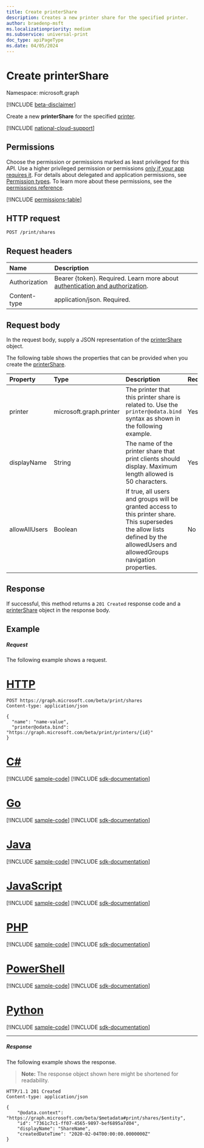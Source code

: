 ```yaml
---
title: Create printerShare
description: Creates a new printer share for the specified printer.
author: braedenp-msft
ms.localizationpriority: medium
ms.subservice: universal-print
doc_type: apiPageType
ms.date: 04/05/2024
---
```


# Create printerShare

Namespace: microsoft.graph

[!INCLUDE [beta-disclaimer](../../includes/beta-disclaimer.md)]

Create a new **printerShare** for the specified [printer](../resources/printer.md).

[!INCLUDE [national-cloud-support](../../includes/global-us.md)]

## Permissions
Choose the permission or permissions marked as least privileged for this API. Use a higher privileged permission or permissions [only if your app requires it](/graph/permissions-overview#best-practices-for-using-microsoft-graph-permissions). For details about delegated and application permissions, see [Permission types](/graph/permissions-overview#permission-types). To learn more about these permissions, see the [permissions reference](/graph/permissions-reference).

<!-- { "blockType": "permissions", "name": "print_post_shares" } -->
[!INCLUDE [permissions-table](../includes/permissions/print-post-shares-permissions.md)]

## HTTP request
<!-- { "blockType": "ignored" } -->
```http
POST /print/shares
```
## Request headers
| Name          | Description   |
|:--------------|:--------------|
|Authorization|Bearer {token}. Required. Learn more about [authentication and authorization](/graph/auth/auth-concepts).|
| Content-type  | application/json. Required.|

## Request body
In the request body, supply a JSON representation of the [printerShare](../resources/printershare.md) object.

The following table shows the properties that can be provided when you create the [printerShare](../resources/printershare.md).

|Property|Type|Description|Required?|
|:---|:---|:---|:---|
|printer|microsoft.graph.printer|The printer that this printer share is related to. Use the `printer@odata.bind` syntax as shown in the following example.|Yes|
|displayName|String|The name of the printer share that print clients should display. Maximum length allowed is 50 characters.|Yes|
|allowAllUsers|Boolean|	If true, all users and groups will be granted access to this printer share. This supersedes the allow lists defined by the allowedUsers and allowedGroups navigation properties.|No|

## Response
If successful, this method returns a `201 Created` response code and a [printerShare](../resources/printershare.md) object in the response body.

## Example
##### Request
The following example shows a request.

# [HTTP](#tab/http)
<!-- {
  "blockType": "request",
  "name": "create_printershare_from_print"
}-->
```http
POST https://graph.microsoft.com/beta/print/shares
Content-type: application/json

{
  "name": "name-value",
  "printer@odata.bind": "https://graph.microsoft.com/beta/print/printers/{id}"
}
```

# [C#](#tab/csharp)
[!INCLUDE [sample-code](../includes/snippets/csharp/create-printershare-from-print-csharp-snippets.md)]
[!INCLUDE [sdk-documentation](../includes/snippets/snippets-sdk-documentation-link.md)]

# [Go](#tab/go)
[!INCLUDE [sample-code](../includes/snippets/go/create-printershare-from-print-go-snippets.md)]
[!INCLUDE [sdk-documentation](../includes/snippets/snippets-sdk-documentation-link.md)]

# [Java](#tab/java)
[!INCLUDE [sample-code](../includes/snippets/java/create-printershare-from-print-java-snippets.md)]
[!INCLUDE [sdk-documentation](../includes/snippets/snippets-sdk-documentation-link.md)]

# [JavaScript](#tab/javascript)
[!INCLUDE [sample-code](../includes/snippets/javascript/create-printershare-from-print-javascript-snippets.md)]
[!INCLUDE [sdk-documentation](../includes/snippets/snippets-sdk-documentation-link.md)]

# [PHP](#tab/php)
[!INCLUDE [sample-code](../includes/snippets/php/create-printershare-from-print-php-snippets.md)]
[!INCLUDE [sdk-documentation](../includes/snippets/snippets-sdk-documentation-link.md)]

# [PowerShell](#tab/powershell)
[!INCLUDE [sample-code](../includes/snippets/powershell/create-printershare-from-print-powershell-snippets.md)]
[!INCLUDE [sdk-documentation](../includes/snippets/snippets-sdk-documentation-link.md)]

# [Python](#tab/python)
[!INCLUDE [sample-code](../includes/snippets/python/create-printershare-from-print-python-snippets.md)]
[!INCLUDE [sdk-documentation](../includes/snippets/snippets-sdk-documentation-link.md)]

---

##### Response
The following example shows the response.
>**Note:** The response object shown here might be shortened for readability.
<!-- {
  "blockType": "response",
  "truncated": true,
  "@odata.type": "microsoft.graph.printerShare"
} -->
```http
HTTP/1.1 201 Created
Content-type: application/json

{
    "@odata.context": "https://graph.microsoft.com/beta/$metadata#print/shares/$entity",
    "id": "7361c7c1-ff07-4565-9897-bef6895a7d04",
    "displayName": "ShareName",
    "createdDateTime": "2020-02-04T00:00:00.0000000Z"
}
```

<!-- uuid: 8fcb5dbc-d5aa-4681-8e31-b001d5168d79
2015-10-25 14:57:30 UTC -->
<!-- {
  "type": "#page.annotation",
  "description": "Create printerShare",
  "keywords": "",
  "section": "documentation",
  "tocPath": ""
}-->
